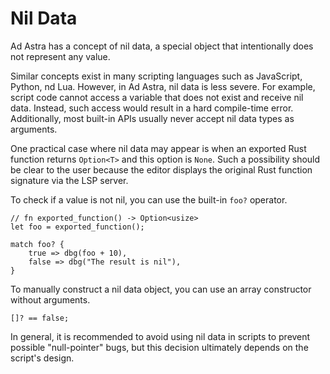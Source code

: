 <!------------------------------------------------------------------------------
  This file is part of "Ad Astra", an embeddable scripting programming
  language platform.

  This work is proprietary software with source-available code.

  To copy, use, distribute, or contribute to this work, you must agree to
  the terms of the General License Agreement:

  https://github.com/Eliah-Lakhin/ad-astra/blob/master/EULA.md

  The agreement grants a Basic Commercial License, allowing you to use
  this work in non-commercial and limited commercial products with a total
  gross revenue cap. To remove this commercial limit for one of your
  products, you must acquire a Full Commercial License.

  If you contribute to the source code, documentation, or related materials,
  you must grant me an exclusive license to these contributions.
  Contributions are governed by the "Contributions" section of the General
  License Agreement.

  Copying the work in parts is strictly forbidden, except as permitted
  under the General License Agreement.

  If you do not or cannot agree to the terms of this Agreement,
  do not use this work.

  This work is provided "as is", without any warranties, express or implied,
  except where such disclaimers are legally invalid.

  Copyright (c) 2024 Ilya Lakhin (Илья Александрович Лахин).
  All rights reserved.
------------------------------------------------------------------------------->

# Nil Data

Ad Astra has a concept of nil data, a special object that intentionally does not
represent any value.

Similar concepts exist in many scripting languages such as JavaScript, Python, 
nd Lua. However, in Ad Astra, nil data is less severe. For example, script code
cannot access a variable that does not exist and receive nil data. Instead, such
access would result in a hard compile-time error. Additionally, most built-in
APIs usually never accept nil data types as arguments.

One practical case where nil data may appear is when an exported Rust function
returns `Option<T>` and this option is `None`. Such a possibility should be
clear to the user because the editor displays the original Rust function
signature via the LSP server.

To check if a value is not nil, you can use the built-in `foo?` operator.

```adastra
// fn exported_function() -> Option<usize>
let foo = exported_function();

match foo? {
    true => dbg(foo + 10),
    false => dbg("The result is nil"),
}
```

To manually construct a nil data object, you can use an array constructor
without arguments.

```adastra
[]? == false;
```

In general, it is recommended to avoid using nil data in scripts to prevent
possible "null-pointer" bugs, but this decision ultimately depends on the
script's design.
